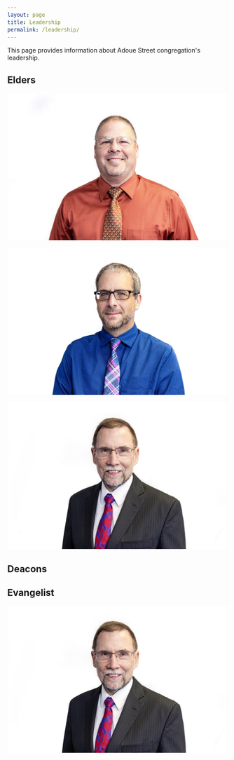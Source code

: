 ```yaml
---
layout: page
title: Leadership
permalink: /leadership/
---
```


This page provides information about Adoue Street congregation's leadership.

## Elders

![Darin Henry](/assets/img/Henry-Darin.jpg)

![Paul Linden](/assets/img/Linden-Paul.jpg)

![Mark Mayberry](/assets/img/Mayberry-Mark.jpg)

## Deacons

## Evangelist

![Mark Mayberry](/assets/img/Mayberry-Mark.jpg)
